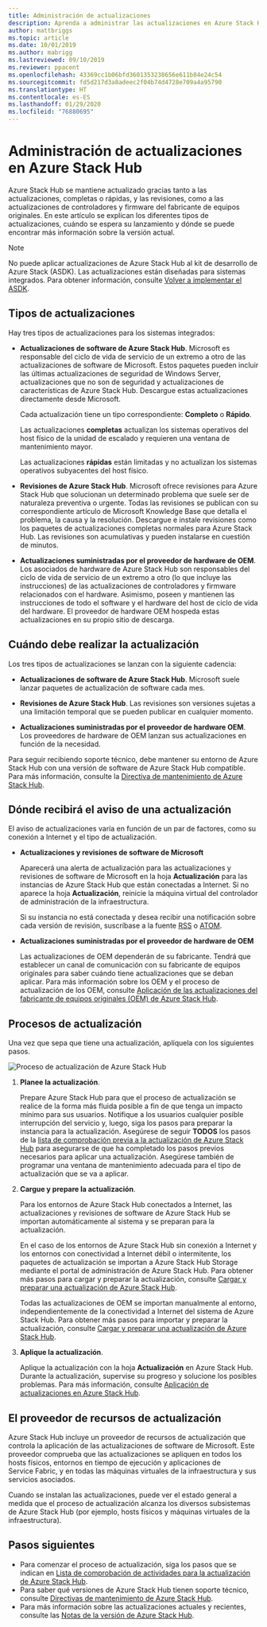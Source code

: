 ```yaml
---
title: Administración de actualizaciones
description: Aprenda a administrar las actualizaciones en Azure Stack Hub
author: mattbriggs
ms.topic: article
ms.date: 10/01/2019
ms.author: mabrigg
ms.lastreviewed: 09/10/2019
ms.reviewer: ppacent
ms.openlocfilehash: 43369cc1b06bfd3601353238656e611b84e24c54
ms.sourcegitcommit: fd5d217d3a8adeec2f04b74d4728e709a4a95790
ms.translationtype: HT
ms.contentlocale: es-ES
ms.lasthandoff: 01/29/2020
ms.locfileid: "76880695"
---
```

# <a name="manage-updates-in-azure-stack-hub"></a>Administración de actualizaciones en Azure Stack Hub

Azure Stack Hub se mantiene actualizado gracias tanto a las actualizaciones, completas o rápidas, y las revisiones, como a las actualizaciones de controladores y firmware del fabricante de equipos originales. En este artículo se explican los diferentes tipos de actualizaciones, cuándo se espera su lanzamiento y dónde se puede encontrar más información sobre la versión actual.

> [!Note]  
> No puede aplicar actualizaciones de Azure Stack Hub al kit de desarrollo de Azure Stack (ASDK). Las actualizaciones están diseñadas para sistemas integrados. Para obtener información, consulte [Volver a implementar el ASDK](https://docs.microsoft.com/azure-stack/asdk/asdk-redeploy).

## <a name="update-package-types"></a>Tipos de actualizaciones

Hay tres tipos de actualizaciones para los sistemas integrados:

- **Actualizaciones de software de Azure Stack Hub**. Microsoft es responsable del ciclo de vida de servicio de un extremo a otro de las actualizaciones de software de Microsoft. Estos paquetes pueden incluir las últimas actualizaciones de seguridad de Windows Server, actualizaciones que no son de seguridad y actualizaciones de características de Azure Stack Hub. Descargue estas actualizaciones directamente desde Microsoft.

    Cada actualización tiene un tipo correspondiente: **Completo** o **Rápido**.

    Las actualizaciones **completas** actualizan los sistemas operativos del host físico de la unidad de escalado y requieren una ventana de mantenimiento mayor.

    Las actualizaciones **rápidas** están limitadas y no actualizan los sistemas operativos subyacentes del host físico.

- **Revisiones de Azure Stack Hub**. Microsoft ofrece revisiones para Azure Stack Hub que solucionan un determinado problema que suele ser de naturaleza preventiva o urgente. Todas las revisiones se publican con su correspondiente artículo de Microsoft Knowledge Base que detalla el problema, la causa y la resolución. Descargue e instale revisiones como los paquetes de actualizaciones completas normales para Azure Stack Hub. Las revisiones son acumulativas y pueden instalarse en cuestión de minutos.

- **Actualizaciones suministradas por el proveedor de hardware de OEM**. Los asociados de hardware de Azure Stack Hub son responsables del ciclo de vida de servicio de un extremo a otro (lo que incluye las instrucciones) de las actualizaciones de controladores y firmware relacionados con el hardware. Asimismo, poseen y mantienen las instrucciones de todo el software y el hardware del host de ciclo de vida del hardware. El proveedor de hardware OEM hospeda estas actualizaciones en su propio sitio de descarga.

## <a name="when-to-update"></a>Cuándo debe realizar la actualización

Los tres tipos de actualizaciones se lanzan con la siguiente cadencia:

- **Actualizaciones de software de Azure Stack Hub**. Microsoft suele lanzar paquetes de actualización de software cada mes.

- **Revisiones de Azure Stack Hub**. Las revisiones son versiones sujetas a una limitación temporal que se pueden publicar en cualquier momento.

- **Actualizaciones suministradas por el proveedor de hardware OEM**. Los proveedores de hardware de OEM lanzan sus actualizaciones en función de la necesidad.

Para seguir recibiendo soporte técnico, debe mantener su entorno de Azure Stack Hub con una versión de software de Azure Stack Hub compatible. Para más información, consulte la [Directiva de mantenimiento de Azure Stack Hub](azure-stack-update-servicing-policy.md).

## <a name="where-to-get-notice-of-an-update"></a>Dónde recibirá el aviso de una actualización

El aviso de actualizaciones varía en función de un par de factores, como su conexión a Internet y el tipo de actualización.

- **Actualizaciones y revisiones de software de Microsoft**

    Aparecerá una alerta de actualización para las actualizaciones y revisiones de software de Microsoft en la hoja **Actualización** para las instancias de Azure Stack Hub que están conectadas a Internet. Si no aparece la hoja **Actualización**, reinicie la máquina virtual del controlador de administración de la infraestructura.

    Si su instancia no está conectada y desea recibir una notificación sobre cada versión de revisión, suscríbase a la fuente [RSS](https://support.microsoft.com/app/content/api/content/feeds/sap/32d322a8-acae-202d-e9a9-7371dccf381b/rss) o [ATOM](https://support.microsoft.com/app/content/api/content/feeds/sap/32d322a8-acae-202d-e9a9-7371dccf381b/atom).

- **Actualizaciones suministradas por el proveedor de hardware de OEM**

    Las actualizaciones de OEM dependerán de su fabricante. Tendrá que establecer un canal de comunicación con su fabricante de equipos originales para saber cuándo tiene actualizaciones que se deban aplicar. Para más información sobre los OEM y el proceso de actualización de los OEM, consulte [Aplicación de las actualizaciones del fabricante de equipos originales (OEM) de Azure Stack Hub](azure-stack-update-oem.md).

## <a name="update-processes"></a>Procesos de actualización

Una vez que sepa que tiene una actualización, aplíquela con los siguientes pasos.

![Proceso de actualización de Azure Stack Hub](./media/azure-stack-updates/azure-stack-update-process.png)

1. **Planee la actualización**.

    Prepare Azure Stack Hub para que el proceso de actualización se realice de la forma más fluida posible a fin de que tenga un impacto mínimo para sus usuarios. Notifique a los usuarios cualquier posible interrupción del servicio y, luego, siga los pasos para preparar la instancia para la actualización. Asegúrese de seguir **TODOS** los pasos de la [lista de comprobación previa a la actualización de Azure Stack Hub](release-notes-checklist.md) para asegurarse de que ha completado los pasos previos necesarios para aplicar una actualización. Asegúrese también de programar una ventana de mantenimiento adecuada para el tipo de actualización que se va a aplicar.

2. **Cargue y prepare la actualización**.

    Para los entornos de Azure Stack Hub conectados a Internet, las actualizaciones y revisiones de software de Azure Stack Hub se importan automáticamente al sistema y se preparan para la actualización.

    En el caso de los entornos de Azure Stack Hub sin conexión a Internet y los entornos con conectividad a Internet débil o intermitente, los paquetes de actualización se importan a Azure Stack Hub Storage mediante el portal de administración de Azure Stack Hub. Para obtener más pasos para cargar y preparar la actualización, consulte [Cargar y preparar una actualización de Azure Stack Hub](azure-stack-update-prepare-package.md).

    Todas las actualizaciones de OEM se importan manualmente al entorno, independientemente de la conectividad a Internet del sistema de Azure Stack Hub. Para obtener más pasos para importar y preparar la actualización, consulte [Cargar y preparar una actualización de Azure Stack Hub](azure-stack-update-prepare-package.md).

3. **Aplique la actualización**.

    Aplique la actualización con la hoja **Actualización** en Azure Stack Hub. Durante la actualización, supervise su progreso y solucione los posibles problemas. Para más información, consulte [Aplicación de actualizaciones en Azure Stack Hub](azure-stack-apply-updates.md).

## <a name="the-update-resource-provider"></a>El proveedor de recursos de actualización

Azure Stack Hub incluye un proveedor de recursos de actualización que controla la aplicación de las actualizaciones de software de Microsoft. Este proveedor comprueba que las actualizaciones se apliquen en todos los hosts físicos, entornos en tiempo de ejecución y aplicaciones de Service Fabric, y en todas las máquinas virtuales de la infraestructura y sus servicios asociados.

Cuando se instalan las actualizaciones, puede ver el estado general a medida que el proceso de actualización alcanza los diversos subsistemas de Azure Stack Hub (por ejemplo, hosts físicos y máquinas virtuales de la infraestructura).

## <a name="next-steps"></a>Pasos siguientes

- Para comenzar el proceso de actualización, siga los pasos que se indican en [Lista de comprobación de actividades para la actualización de Azure Stack Hub](release-notes-checklist.md).
- Para saber qué versiones de Azure Stack Hub tienen soporte técnico, consulte [Directivas de mantenimiento de Azure Stack Hub](azure-stack-servicing-policy.md).  
- Para más información sobre las actualizaciones actuales y recientes, consulte las [Notas de la versión de Azure Stack Hub](release-notes.md).
